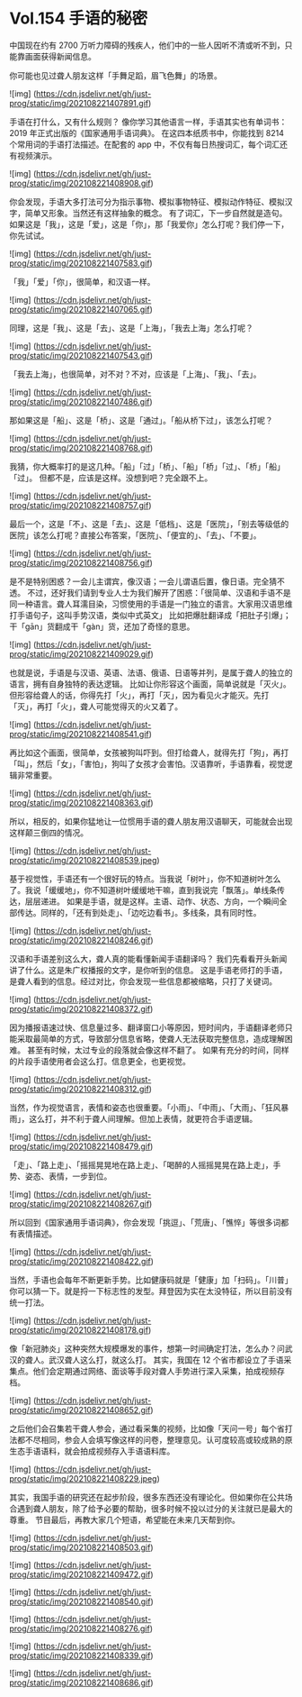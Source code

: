 # Vol.154 手语的秘密

中国现在约有 2700 万听力障碍的残疾人，他们中的一些人因听不清或听不到，只能靠画面获得新闻信息。

你可能也见过聋人朋友这样「手舞足蹈，眉飞色舞」的场景。

![img]
(https://cdn.jsdelivr.net/gh/just-prog/static/img/202108221407891.gif)

手语在打什么，又有什么规则？
像你学习其他语言一样，手语其实也有单词书：2019 年正式出版的《国家通用手语词典》。
在这四本纸质书中，你能找到 8214 个常用词的手语打法描述。在配套的 app 中，不仅有每日热搜词汇，每个词汇还有视频演示。

![img]
(https://cdn.jsdelivr.net/gh/just-prog/static/img/202108221408908.gif)

你会发现，手语大多打法可分为指示事物、模拟事物特征、模拟动作特征、模拟汉字，简单又形象。当然还有这样抽象的概念。
有了词汇，下一步自然就是造句。如果这是「我」，这是「爱」，这是「你」，那「我爱你」怎么打呢？我们停一下，你先试试。

![img]
(https://cdn.jsdelivr.net/gh/just-prog/static/img/202108221407583.gif)

「我」「爱」「你」，很简单，和汉语一样。

![img]
(https://cdn.jsdelivr.net/gh/just-prog/static/img/202108221407065.gif)

同理，这是「我」、这是「去」、这是「上海」，「我去上海」怎么打呢？

![img]
(https://cdn.jsdelivr.net/gh/just-prog/static/img/202108221407543.gif)

「我去上海」，也很简单，对不对？不对，应该是「上海」、「我」、「去」。

![img]
(https://cdn.jsdelivr.net/gh/just-prog/static/img/202108221407486.gif)

那如果这是「船」、这是「桥」、这是「通过」。「船从桥下过」，该怎么打呢？

![img]
(https://cdn.jsdelivr.net/gh/just-prog/static/img/202108221408768.gif)

我猜，你大概率打的是这几种。「船」「过」「桥」、「船」「桥」「过」、「桥」「船」「过」。
但都不是，应该是这样。没想到吧？完全跟不上。

![img]
(https://cdn.jsdelivr.net/gh/just-prog/static/img/202108221408757.gif)

最后一个，这是「不」、这是「去」、这是「低档」、这是「医院」，「别去等级低的医院」该怎么打呢？直接公布答案，「医院」、「便宜的」、「去」、「不要」。


![img]
(https://cdn.jsdelivr.net/gh/just-prog/static/img/202108221408756.gif)

是不是特别困惑？一会儿主谓宾，像汉语；一会儿谓语后置，像日语。完全猜不透。
不过，还好我们请到专业人士为我们解开了困惑：「很简单、汉语和手语不是同一种语言。聋人耳濡目染，习惯使用的手语是一门独立的语言。大家用汉语思维打手语句子，这叫手势汉语，类似中式英文」
比如把爆肚翻译成「把肚子引爆」；干「gān」货翻成干「gàn」货，还加了奇怪的意思。

![img]
(https://cdn.jsdelivr.net/gh/just-prog/static/img/202108221409029.gif)

也就是说，手语是与汉语、英语、法语、俄语、日语等并列，是属于聋人的独立的语言，拥有自身独特的表达逻辑。
比如让你形容这个画面，简单说就是「灭火」。但形容给聋人的话，你得先打「火」，再打「灭」，因为看见火才能灭。先打「灭」，再打「火」，聋人可能觉得灭的火又着了。

![img]
(https://cdn.jsdelivr.net/gh/just-prog/static/img/202108221408541.gif)

再比如这个画面，很简单，女孩被狗叫吓到。但打给聋人，就得先打「狗」，再打「叫」，然后「女」，「害怕」，狗叫了女孩才会害怕。汉语靠听，手语靠看，视觉逻辑非常重要。

![img]
(https://cdn.jsdelivr.net/gh/just-prog/static/img/202108221408363.gif)

所以，相反的，如果你猛地让一位惯用手语的聋人朋友用汉语聊天，可能就会出现这样颠三倒四的情况。

![img]
(https://cdn.jsdelivr.net/gh/just-prog/static/img/202108221408539.jpeg)

基于视觉性，手语还有一个很好玩的特点。当我说「树叶」，你不知道树叶怎么了。我说「缓缓地」，你不知道树叶缓缓地干嘛，直到我说完「飘落」。单线条传达，层层递进。
如果是手语，就是这样。主语、动作、状态、方向，一个瞬间全部传达。同样的，「还有到处走」、「边吃边看书」。多线条，具有同时性。

![img]
(https://cdn.jsdelivr.net/gh/just-prog/static/img/202108221408246.gif)

汉语和手语差别这么大，聋人真的能看懂新闻手语翻译吗？
我们先看看开头新闻讲了什么。这是朱广权播报的文字，是你听到的信息。
这是手语老师打的手语，是聋人看到的信息。经过对比，你会发现一些信息都被缩略，只打了关键词。

![img]
(https://cdn.jsdelivr.net/gh/just-prog/static/img/202108221408372.gif)

因为播报语速过快、信息量过多、翻译窗口小等原因，短时间内，手语翻译老师只能采取最简单的方式，导致部分信息省略，使聋人无法获取完整信息，造成理解困难。
甚至有时候，太过专业的段落就会像这样不翻了。
如果有充分的时间，同样的片段手语使用者会这么打。信息更全，也更视觉。

![img]
(https://cdn.jsdelivr.net/gh/just-prog/static/img/202108221408312.gif)

当然，作为视觉语言，表情和姿态也很重要。「小雨」、「中雨」、「大雨」、「狂风暴雨」，这么打，并不利于聋人间理解。但加上表情，就更符合手语逻辑。

![img]
(https://cdn.jsdelivr.net/gh/just-prog/static/img/202108221408479.gif)

「走」、「路上走」、「摇摇晃晃地在路上走」、「喝醉的人摇摇晃晃在路上走」，手势、姿态、表情，一步到位。

![img]
(https://cdn.jsdelivr.net/gh/just-prog/static/img/202108221408267.gif)

所以回到《国家通用手语词典》，你会发现「挑逗」、「荒唐」、「憔悴」等很多词都有表情描述。

![img]
(https://cdn.jsdelivr.net/gh/just-prog/static/img/202108221408422.gif)

当然，手语也会每年不断更新手势。比如健康码就是「健康」加「扫码」。「川普」你可以猜一下。就是捋一下标志性的发型。拜登因为实在太没特征，所以目前没有统一打法。

![img]
(https://cdn.jsdelivr.net/gh/just-prog/static/img/202108221408178.gif)

像「新冠肺炎」这种突然大规模爆发的事件，想第一时间确定打法，怎么办？问武汉的聋人。武汉聋人这么打，就这么打。
其实，我国在 12 个省市都设立了手语采集点。他们会定期通过网络、面谈等手段对聋人手势进行深入采集，拍成视频存档。

![img]
(https://cdn.jsdelivr.net/gh/just-prog/static/img/202108221408652.gif)

之后他们会召集若干聋人参会，通过看采集的视频，比如像「天问一号」每个省打法都不尽相同，参会人会填写像这样的问卷，整理意见。认可度较高或较成熟的原生态手语语料，就会拍成视频存入手语语料库。

![img]
(https://cdn.jsdelivr.net/gh/just-prog/static/img/202108221408229.jpeg)

其实，我国手语的研究还在起步阶段，很多东西还没有理论化。但如果你在公共场合遇到聋人朋友，除了给予必要的帮助，很多时候不投以过分的关注就已是最大的尊重。
节目最后，再教大家几个短语，希望能在未来几天帮到你。

![img]
(https://cdn.jsdelivr.net/gh/just-prog/static/img/202108221408503.gif)


![img]
(https://cdn.jsdelivr.net/gh/just-prog/static/img/202108221409472.gif)


![img]
(https://cdn.jsdelivr.net/gh/just-prog/static/img/202108221408540.gif)


![img]
(https://cdn.jsdelivr.net/gh/just-prog/static/img/202108221408276.gif)


![img]
(https://cdn.jsdelivr.net/gh/just-prog/static/img/202108221408339.gif)


![img]
(https://cdn.jsdelivr.net/gh/just-prog/static/img/202108221408686.gif)
